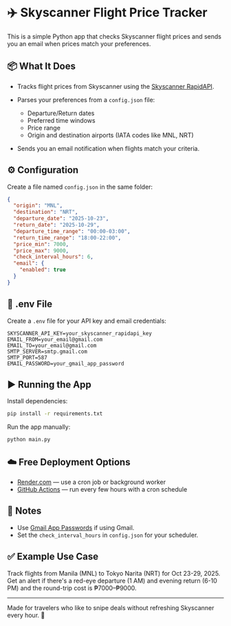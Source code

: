 # ✈️ Skyscanner Flight Price Tracker

This is a simple Python app that checks Skyscanner flight prices and sends you an email when prices match your preferences.

## 📦 What It Does

- Tracks flight prices from Skyscanner using the [Skyscanner RapidAPI](https://rapidapi.com/skyscanner/api/skyscanner44/).
- Parses your preferences from a `config.json` file:

  - Departure/Return dates
  - Preferred time windows
  - Price range
  - Origin and destination airports (IATA codes like MNL, NRT)

- Sends you an email notification when flights match your criteria.

## ⚙️ Configuration

Create a file named `config.json` in the same folder:

```json
{
  "origin": "MNL",
  "destination": "NRT",
  "departure_date": "2025-10-23",
  "return_date": "2025-10-29",
  "departure_time_range": "00:00-03:00",
  "return_time_range": "18:00-22:00",
  "price_min": 7000,
  "price_max": 9000,
  "check_interval_hours": 6,
  "email": {
    "enabled": true
  }
}
```

## 🔐 .env File

Create a `.env` file for your API key and email credentials:

```env
SKYSCANNER_API_KEY=your_skyscanner_rapidapi_key
EMAIL_FROM=your_email@gmail.com
EMAIL_TO=your_email@gmail.com
SMTP_SERVER=smtp.gmail.com
SMTP_PORT=587
EMAIL_PASSWORD=your_gmail_app_password
```

## ▶️ Running the App

Install dependencies:

```bash
pip install -r requirements.txt
```

Run the app manually:

```bash
python main.py
```

## ☁️ Free Deployment Options

- [Render.com](https://render.com/) — use a cron job or background worker
- [GitHub Actions](https://docs.github.com/en/actions) — run every few hours with a cron schedule

## 🧠 Notes

- Use [Gmail App Passwords](https://myaccount.google.com/apppasswords) if using Gmail.
- Set the `check_interval_hours` in `config.json` for your scheduler.

## ✅ Example Use Case

Track flights from Manila (MNL) to Tokyo Narita (NRT) for Oct 23-29, 2025. Get an alert if there's a red-eye departure (1 AM) and evening return (6-10 PM) and the round-trip cost is ₱7000–₱9000.

---

Made for travelers who like to snipe deals without refreshing Skyscanner every hour. 🧳
